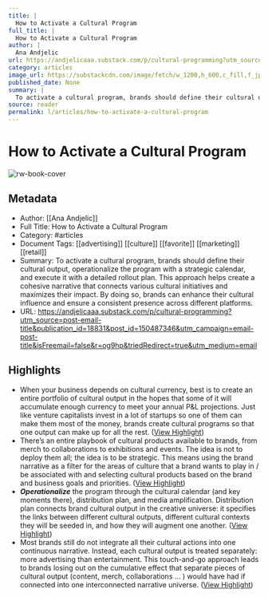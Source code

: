 ```yaml
---
title: |
  How to Activate a Cultural Program
full_title: |
  How to Activate a Cultural Program
author: |
  Ana Andjelic
url: https://andjelicaaa.substack.com/p/cultural-programming?utm_source=post-email-title&publication_id=18831&post_id=150487346&utm_campaign=email-post-title&isFreemail=false&r=og9hp&triedRedirect=true&utm_medium=email
category: articles
image_url: https://substackcdn.com/image/fetch/w_1200,h_600,c_fill,f_jpg,q_auto:good,fl_progressive:steep,g_auto/https%3A%2F%2Fsubstack-post-media.s3.amazonaws.com%2Fpublic%2Fimages%2F2122cdfc-bf37-4ca9-9e45-d28ac6da6cea_892x880.png
published_date: None
summary: |
  To activate a cultural program, brands should define their cultural output, operationalize the program with a strategic calendar, and execute it with a detailed rollout plan. This approach helps create a cohesive narrative that connects various cultural initiatives and maximizes their impact. By doing so, brands can enhance their cultural influence and ensure a consistent presence across different platforms.
source: reader
permalink: l/articles/how-to-activate-a-cultural-program
---
```

# How to Activate a Cultural Program

![rw-book-cover](https://substackcdn.com/image/fetch/w_1200,h_600,c_fill,f_jpg,q_auto:good,fl_progressive:steep,g_auto/https%3A%2F%2Fsubstack-post-media.s3.amazonaws.com%2Fpublic%2Fimages%2F2122cdfc-bf37-4ca9-9e45-d28ac6da6cea_892x880.png)

## Metadata
- Author: [[Ana Andjelic]]
- Full Title: How to Activate a Cultural Program
- Category: #articles
- Document Tags: [[advertising]] [[culture]] [[favorite]] [[marketing]] [[retail]] 
- Summary: To activate a cultural program, brands should define their cultural output, operationalize the program with a strategic calendar, and execute it with a detailed rollout plan. This approach helps create a cohesive narrative that connects various cultural initiatives and maximizes their impact. By doing so, brands can enhance their cultural influence and ensure a consistent presence across different platforms.
- URL: https://andjelicaaa.substack.com/p/cultural-programming?utm_source=post-email-title&publication_id=18831&post_id=150487346&utm_campaign=email-post-title&isFreemail=false&r=og9hp&triedRedirect=true&utm_medium=email

## Highlights
- When your business depends on cultural currency, best is to create an entire portfolio of cultural output in the hopes that some of it will accumulate enough currency to meet your annual P&L projections. Just like venture capitalists invest in a lot of startups so one of them can make them most of the money, brands create cultural programs so that one output can make up for all the rest. ([View Highlight](https://read.readwise.io/read/01jg3zy5xsga7qz91g56tx7tdk))
- There’s an entire playbook of cultural products available to brands, from merch to collaborations to exhibitions and events. The idea is not to deploy them all; the idea is to be strategic. This means using the brand narrative as a filter for the areas of culture that a brand wants to play in / be associated with and selecting cultural products based on the brand and business goals and priorities. ([View Highlight](https://read.readwise.io/read/01jg4007rfyqqy95rg16fnmt8y))
- ***Operationalize*** the program through the cultural calendar (and key moments there), distribution plan, and media amplification. Distribution plan connects brand cultural output in the creative universe: it specifies the links between different cultural outputs, different cultural contexts they will be seeded in, and how they will augment one another. ([View Highlight](https://read.readwise.io/read/01jg402ahefkjh38h2401w2zve))
- Most brands still do not integrate all their cultural actions into one continuous narrative. Instead, each cultural output is treated separately: more advertising than entertainment. This touch-and-go approach leads to brands losing out on the cumulative effect that separate pieces of cultural output (content, merch, collaborations … ) would have had if connected into one interconnected narrative universe. ([View Highlight](https://read.readwise.io/read/01jg402jtw7pfx8atw920przc3))


